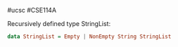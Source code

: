 #ucsc #CSE114A 

Recursively defined type StringList:
```haskell
data StringList = Empty | NonEmpty String StringList
```
